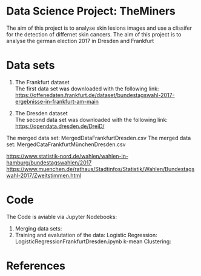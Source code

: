 # Data Science Project: TheMiners
The aim of this project is to analyse skin lesions images and use a clissifer for the detection of differnet skin cancers.
The aim of this project is to analyse the german election 2017 in Dresden and Frankfurt

# Data sets
1. The Frankfurt dataset <br>
The first data set was downloaded with the following link: https://offenedaten.frankfurt.de/dataset/bundestagswahl-2017-ergebnisse-in-frankfurt-am-main

2. The Dresden dataset <br>
The second data set was downloaded with the following link: https://opendata.dresden.de/DreiD/

The merged data set: MergedDataFrankfurtDresden.csv
The merged data set: MergedCataFrankfurtMünchenDresden.csv

https://www.statistik-nord.de/wahlen/wahlen-in-hamburg/bundestagswahlen/2017
https://www.muenchen.de/rathaus/Stadtinfos/Statistik/Wahlen/Bundestagswahl-2017/Zweitstimmen.html
# Code
The Code is aviable via Jupyter Nodebooks: <br>
1. Merging data sets: 
2. Training and evalutation of the data: 
    Logistic Regression: LogisticRegressionFrankfurtDresden.ipynb
    k-mean Clustering:


# References
